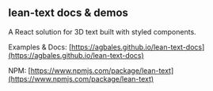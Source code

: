 ## lean-text docs & demos

A React solution for 3D text built with styled components.

Examples & Docs: [https://agbales.github.io/lean-text-docs](https://agbales.github.io/lean-text-docs)

NPM: [https://www.npmjs.com/package/lean-text](https://www.npmjs.com/package/lean-text)
